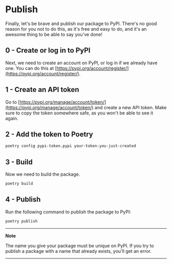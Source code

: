 # Publish

Finally, let's be brave and publish our package to PyPI.
There's no good reason for you not to do this, as it's free and easy to do, and it's an awesome thing to be able to say you've done!

## 0 - Create or log in to PyPI

Next, we need to create an account on PyPI, or log in if we already have one.
You can do this at [https://pypi.org/account/register/](https://pypi.org/account/register/).

## 1 - Create an API token

Go to [https://pypi.org/manage/account/token/](https://pypi.org/manage/account/token/) and create a new API token.
Make sure to copy the token somewhere safe, as you won't be able to see it again.

## 2 - Add the token to Poetry

```bash
poetry config pypi-token.pypi your-token-you-just-created
```

## 3 - Build

Now we need to build the package.

```bash
poetry build
```

## 4 - Publish

Run the following command to publish the package to PyPI:

```bash
poetry publish
```

---

**Note**

The name you give your package must be unique on PyPI.
If you try to publish a package with a name that already exists, you'll get an error.

---
